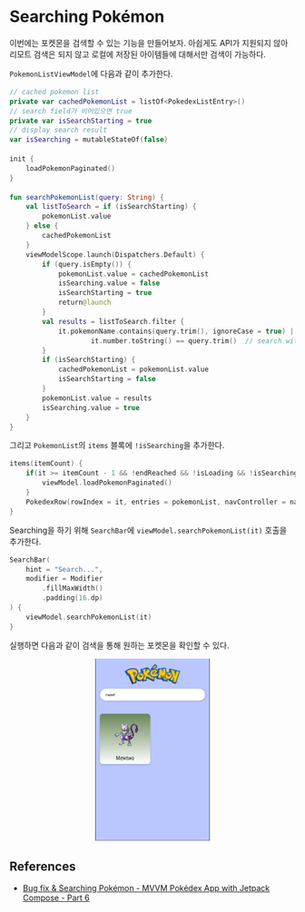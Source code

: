 # Searching Pokémon

이번에는 포켓몬을 검색할 수 있는 기능을 만들어보자. 아쉽게도 API가 지원되지 않아 리모트 검색은 되지 않고 로컬에 저장된 아이템들에 대해서만 검색이 가능하다.

`PokemonListViewModel`에 다음과 같이 추가한다.

```kotlin
// cached pokemon list
private var cachedPokemonList = listOf<PokedexListEntry>()
// search field가 비어있으면 true
private var isSearchStarting = true
// display search result
var isSearching = mutableStateOf(false)

init {
    loadPokemonPaginated()
}

fun searchPokemonList(query: String) {
    val listToSearch = if (isSearchStarting) {
        pokemonList.value
    } else {
        cachedPokemonList
    }
    viewModelScope.launch(Dispatchers.Default) {
        if (query.isEmpty()) {
            pokemonList.value = cachedPokemonList
            isSearching.value = false
            isSearchStarting = true
            return@launch
        }
        val results = listToSearch.filter {
            it.pokemonName.contains(query.trim(), ignoreCase = true) ||
                    it.number.toString() == query.trim()  // search with number
        }
        if (isSearchStarting) {
            cachedPokemonList = pokemonList.value
            isSearchStarting = false
        }
        pokemonList.value = results
        isSearching.value = true
    }
}
```

그리고 `PokemonList`의 `items` 블록에 `!isSearching`을 추가한다.

```kotlin
items(itemCount) {
    if(it >= itemCount - 1 && !endReached && !isLoading && !isSearching) {
        viewModel.loadPokemonPaginated()
    }
    PokedexRow(rowIndex = it, entries = pokemonList, navController = navController)
}
```

Searching을 하기 위해 `SearchBar`에 `viewModel.searchPokemonList(it)` 호출을 추가한다.

```kotlin
SearchBar(
    hint = "Search...",
    modifier = Modifier
        .fillMaxWidth()
        .padding(16.dp)
) {
    viewModel.searchPokemonList(it)
}
```

실행하면 다음과 같이 검색을 통해 원하는 포켓몬을 확인할 수 있다.

<div align="center">
<img src="img/part-06/search_pokemon.png" width="40%">
</div>

## References

* [Bug fix & Searching Pokémon - MVVM Pokédex App with Jetpack Compose - Part 6](https://www.youtube.com/watch?v=X4Y63Cw9Gmw&list=PLQkwcJG4YTCTimTCpEL5FZgaWdIZQuB7m&index=6)